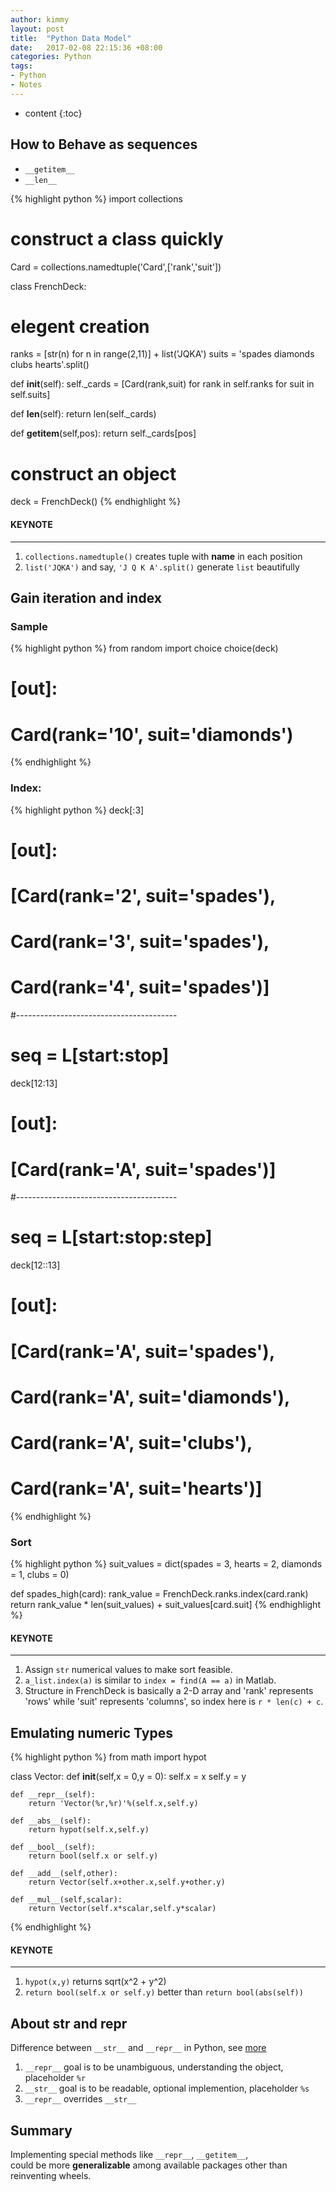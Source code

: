 ```yaml
---
author: kimmy
layout: post
title:  "Python Data Model"
date:   2017-02-08 22:15:36 +08:00
categories: Python
tags:
- Python
- Notes
---
```


* content
{:toc}


## How to Behave as **sequences**
+  `__getitem__`
+  `__len__`

{% highlight python %}
import collections
# construct a class quickly
Card = collections.namedtuple('Card',['rank','suit'])

class FrenchDeck:
  # elegent creation
  ranks = [str(n) for n in range(2,11)] + list('JQKA')
  suits = 'spades diamonds clubs hearts'.split()

  def __init__(self):
    self._cards = [Card(rank,suit) for rank in self.ranks
                                   for suit in self.suits]

  def __len__(self):
    return len(self._cards)

  def __getitem__(self,pos):
    return self._cards[pos]

# construct an object
deck = FrenchDeck()
{% endhighlight %}

#### KEYNOTE
---
1. `collections.namedtuple()` creates tuple with **name** in each position
2. `list('JQKA')` and say, `'J Q K A'.split()` generate `list` beautifully

## Gain **iteration** and **index**

### Sample

{% highlight python %}
from random import choice
choice(deck)
# [out]:
# Card(rank='10', suit='diamonds')
{% endhighlight %}

### Index:
{% highlight python %}
deck[:3]
# [out]:
# [Card(rank='2', suit='spades'),
#  Card(rank='3', suit='spades'),
#  Card(rank='4', suit='spades')]
#----------------------------------------
# seq = L[start:stop]
deck[12:13]
# [out]:
# [Card(rank='A', suit='spades')]
#----------------------------------------
# seq = L[start:stop:step]
deck[12::13]
# [out]:
# [Card(rank='A', suit='spades'),
#  Card(rank='A', suit='diamonds'),
#  Card(rank='A', suit='clubs'),
#  Card(rank='A', suit='hearts')]
{% endhighlight %}

### Sort
{% highlight python %}
suit_values = dict(spades = 3, hearts = 2, diamonds = 1, clubs = 0)

def spades_high(card):
    rank_value = FrenchDeck.ranks.index(card.rank)
    return rank_value * len(suit_values) + suit_values[card.suit]
{% endhighlight %}

#### KEYNOTE
---
1. Assign `str` numerical values to make sort feasible.<br>
2. `a_list.index(a)` is similar to `index = find(A == a)` in Matlab.<br>
3.  Structure in FrenchDeck is basically a 2-D array and 'rank' represents 'rows' while 'suit' represents 'columns', so index here is `r * len(c) + c`.

## Emulating **numeric** Types

{% highlight python %}
from math import hypot

class Vector:
    def __init__(self,x = 0,y = 0):
        self.x = x
        self.y = y

    def __repr__(self):
        return 'Vector(%r,%r)'%(self.x,self.y)

    def __abs__(self):
        return hypot(self.x,self.y)

    def __bool__(self):
        return bool(self.x or self.y)

    def __add__(self,other):
        return Vector(self.x+other.x,self.y+other.y)

    def __mul__(self,scalar):
        return Vector(self.x*scalar,self.y*scalar)
{% endhighlight %}

#### KEYNOTE
---
1. `hypot(x,y)` returns sqrt(x^2 + y^2)
2. `return bool(self.x or self.y)` better than `return bool(abs(self))`

## About **str** and **repr**
Difference between `__str__` and `__repr__` in Python, see [more](http://stackoverflow.com/questions/1436703/difference-between-str-and-repr-in-python "stackoverflow")

1. `__repr__` goal is to be unambiguous, understanding the object, placeholder `%r`
2. `__str__` goal is to be readable, optional implemention, placeholder `%s`
3. `__repr__` overrides `__str__`

## Summary
Implementing special methods like `__repr__`, `__getitem__`,<br>
could be more **generalizable** among available packages other than reinventing wheels.

